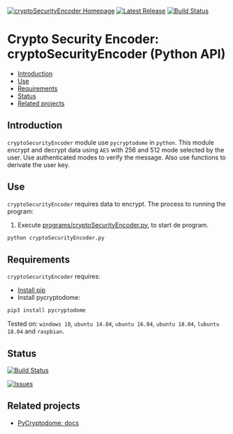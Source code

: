 [![cryptoSecurityEncoder Homepage](https://img.shields.io/badge/cryptoSecurityEncoder-develop-orange.svg)](https://github.com/davidvelascogarcia/cryptoSecurityEncoder/tree/develop/programs) [![Latest Release](https://img.shields.io/github/tag/davidvelascogarcia/cryptoSecurityEncoder.svg?label=Latest%20Release)](https://github.com/davidvelascogarcia/cryptoSecurityEncoder/tags) [![Build Status](https://travis-ci.org/davidvelascogarcia/cryptoSecurityEncoder.svg?branch=develop)](https://travis-ci.org/davidvelascogarcia/cryptoSecurityEncoder)

# Crypto Security Encoder: cryptoSecurityEncoder (Python API)

- [Introduction](#introduction)
- [Use](#use)
- [Requirements](#requirements)
- [Status](#status)
- [Related projects](#related-projects)


## Introduction

`cryptoSecurityEncoder` module use `pycryptodome` in `python`. This module encrypt and decrypt data using `AES` with 256 and 512 mode selected by the user. Use authenticated modes to verify the message. Also use functions to derivate the user key.


## Use

`cryptoSecurityEncoder` requires data to encrypt.
The process to running the program:

1. Execute [programs/cryptoSecurityEncoder.py](./programs), to start de program.
```python
python cryptoSecurityEncoder.py
```

## Requirements

`cryptoSecurityEncoder` requires:

* [Install pip](https://github.com/roboticslab-uc3m/installation-guides/blob/master/install-pip.md)
* Install pycryptodome:

```bash
pip3 install pycryptodome
```

Tested on: `windows 10`, `ubuntu 14.04`, `ubuntu 16.04`, `ubuntu 18.04`, `lubuntu 18.04` and `raspbian`.


## Status

[![Build Status](https://travis-ci.org/davidvelascogarcia/cryptoSecurityEncoder.svg?branch=develop)](https://travis-ci.org/davidvelascogarcia/cryptoSecurityEncoder)

[![Issues](https://img.shields.io/github/issues/davidvelascogarcia/cryptoSecurityEncoder.svg?label=Issues)](https://github.com/davidvelascogarcia/cryptoSecurityEncoder/issues)

## Related projects

* [PyCryptodome: docs](https://pypi.org/project/pycryptodome/)

